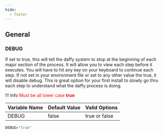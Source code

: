 ```yaml
---
hide:
  - footer
---
```


<script>
  document.title = "Overrides - Daffy";
</script>
## General

### DEBUG
If set to true, this will tell the daffy system to stop at the beginning of each major section of the process.  It will allow you to view each step before it executes.  You will have to hit any key on your keyboard to continue each step.  If not set in your environment file or set to any other value the true, it will disable debug. This is great option for your first install to slowly go thru each step to understand what the daffy process is doing.

!!! Info
    <font color=red>Must be all lower case <b>true</b></font>

| Variable Name   |  Default Value | Valid Options  |
| :---------      |  :----         |  :----         |  
| DEBUG           |  false         |  true or false |

```R
DEBUG="true"
```
